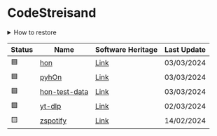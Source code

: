 # CodeStreisand

<details><summary>How to restore</summary>

## General instructions

1. Clone the `archive` branch

```bash
git clone --branch archive https://github.com/your-username/your-repo codestreisand
```

2. Restore from bundle

```bash
git clone codestreisand/FILE.bundle
```

## Download only a specific backup

```bash
git clone --no-checkout --depth=1 --no-tags --branch archive https://github.com/your-username/your-repo codestreisand
git -C codestreisand restore --staged FILE.bundle
git -C codestreisand checkout FILE.bundle
git clone codestreisand/FILE.bundle
```

</details>

| Status | Name | Software Heritage | Last Update |
| - | - | - | - |
| 🟩 | [hon](https://github.com/Andre0512/hon) | [Link](https://archive.softwareheritage.org/browse/origin/directory/?origin_url=https://github.com/Andre0512/hon) | 03/03/2024 |
| 🟩 | [pyhOn](https://github.com/Andre0512/pyhOn) | [Link](https://archive.softwareheritage.org/browse/origin/directory/?origin_url=https://github.com/Andre0512/pyhOn) | 03/03/2024 |
| 🟩 | [hon-test-data](https://github.com/Andre0512/hon-test-data) | [Link](https://archive.softwareheritage.org/browse/origin/directory/?origin_url=https://github.com/Andre0512/hon-test-data) | 03/03/2024 |
| 🟩 | [yt-dlp](https://github.com/yt-dlp/yt-dlp) | [Link](https://archive.softwareheritage.org/browse/origin/directory/?origin_url=https://github.com/yt-dlp/yt-dlp) | 02/03/2024 |
| 🟨 | [zspotify](https://github.com/jsavargas/zspotify) | [Link](https://archive.softwareheritage.org/browse/origin/directory/?origin_url=https://github.com/jsavargas/zspotify) | 14/02/2024 |
